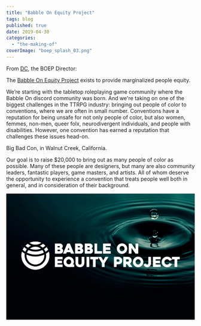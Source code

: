 ```yaml
---
title: "Babble On Equity Project"
tags: blog
published: true
date: 2019-04-30
categories: 
  - "the-making-of"
coverImage: "boep_splash_03.png"
---
```


From [DC](https://twitter.com/DungeonCommandr), the BOEP Director:

The [Babble On Equity Project](https://www.crowdrise.com/o/en/campaign/babble-on-equity-project/) exists to provide marginalized people equity.

We’re starting with the tabletop roleplaying game community where the Babble On discord community was born. And we're taking on one of the biggest challenges in the TTRPG industry: bringing out people of color to conventions, where we are often in small number. Conventions have a reputation for being unsafe for not only people of color, but also women, femmes, non-men, queer folx, neurodivergent individuals, and people with disabilities. However, one convention has earned a reputation that challenges these issues head-on.

Big Bad Con, in Walnut Creek, California.

Our goal is to raise $20,000 to bring out as many people of color as possible. Many of these people are designers, but many are also community leaders, fantastic players, game masters, and artists. All of whom deserve the opportunity to experience a convention that treats people well both in general, and in consideration of their background.

[![](/images/boep_splash_900x600_01.png)](https://www.crowdrise.com/o/en/campaign/babble-on-equity-project/)
